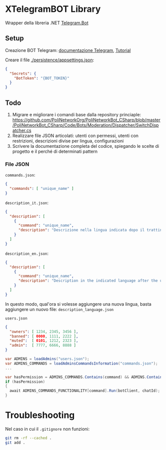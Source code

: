 # XTelegramBOT Library
Wrapper della libreria .NET [Telegram.Bot](https://github.com/TelegramBots/Telegram.Bot)

## Setup
Creazione BOT Telegram: [documentazione Telegram](https://core.telegram.org/bots/#how-do-i-create-a-bot), [Tutorial](https://core.telegram.org/bots/tutorial)

Creare il file [./persistence/appsettings.json](./persistence/appsettings.json):
```json
{
  "Secrets": {
    "BotToken": "{BOT_TOKEN}"
  }
}
```

## Todo
1. Migrare e migliorare i comandi base dalla repository princiaple: https://github.com/PoliNetworkOrg/PoliNetworkBot_CSharp/blob/master/PoliNetworkBot_CSharp/Code/Bots/Moderation/Dispatcher/SwitchDispatcher.cs
2. Realizzare file JSON articolati: utenti con permessi, utenti con restrizioni, descrizioni divise per lingua, configurazioni
3. Scrivere la documentazione completa del codice, spiegando le scelte di progetto e il perché di determinati pattern

### File JSON
`commands.json`:
```json
{
  "commands": [ "unique_name" ]
}
```

`description_it.json`:
```json
{
  "description": [ 
    {
      "command": "unique_name",
      "description": "Descrizione nella lingua indicata dopo il trattino _" 
    }  
  ]
}
```

`description_en.json`:
```json
{
  "description": [ 
    {
      "command": "unique_name",
      "description": "Description in the indicated language after the underscore _" 
    }  
  ]
}
```
In questo modo, qual'ora si volesse aggiungere una nuova lingua, basta aggiungere un nuovo file: `description_language.json`


`users.json`
```json
{
  "owners": [ 1234, 2345, 3456 ],
  "banned": [ 0000, 1111, 2222 ],
  "muted":  [ 0101, 1212, 2323 ],
  "admin":  [ 7777, 6666, 8888 ]
}
```

```cs
var ADMINS = loadAdmins("users.json");
var ADMINS_COMMANDS = loadAdminsCommandsInformation("commands.json");
...

var hasPermission = ADMINS_COMMANDS.Contains(command) && ADMINS.Contains(chatId);
if (hasPermission) 
{
  await ADMINS_COMMANDS_FUNCTIONALITY[command].Run(botClient, chatId);
}
```

# Troubleshooting
Nel caso in cui il `.gitignore` non funzioni:
```sh
git rm -rf --cached .
git add .
```